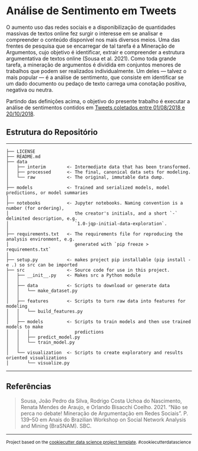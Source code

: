 # Análise de Sentimento em Tweets

O aumento uso das redes sociais e a disponibilização de quantidades massivas de textos online fez surgir o interesse em se analisar e compreender o conteúdo disponível nos mais diversos meios. Uma das frentes de pesquisa que se encarregar de tal tarefa é a Mineração de Argumentos, cujo objetivo é identificar, extrair e compreender a estrutura argumentativa de textos online (Sousa et al. 2021). Como toda grande tarefa, a mineração de argumentos é dividida em conjuntos menores de trabalhos que podem ser realizados individualmente. Um deles — talvez o mais popular — é a análise de sentimento, que consiste em identificar se um dado documento ou pedaço de texto carrega uma conotação positiva, negativa ou neutra.

Partindo das definições acima, o objetivo do presente trabalho é executar a análise de sentimentos contidos em [Tweets coletados entre 01/08/2018 e 20/10/2018](https://www.kaggle.com/datasets/augustop/portuguese-tweets-for-sentiment-analysis).


## Estrutura do Repositório

------------

    ├── LICENSE
    ├── README.md 
    ├── data
    │   ├── interim        <- Intermediate data that has been transformed.
    │   ├── processed      <- The final, canonical data sets for modeling.
    │   └── raw            <- The original, immutable data dump.
    │
    ├── models             <- Trained and serialized models, model predictions, or model summaries
    │
    ├── notebooks          <- Jupyter notebooks. Naming convention is a number (for ordering),
    │                         the creator's initials, and a short `-` delimited description, e.g.
    │                         `1.0-jqp-initial-data-exploration`.
    │
    ├── requirements.txt   <- The requirements file for reproducing the analysis environment, e.g.
    │                         generated with `pip freeze > requirements.txt`
    │
    ├── setup.py           <- makes project pip installable (pip install -e .) so src can be imported
    ├── src                <- Source code for use in this project.
    │   ├── __init__.py    <- Makes src a Python module
    │   │
    │   ├── data           <- Scripts to download or generate data
    │   │   └── make_dataset.py
    │   │
    │   ├── features       <- Scripts to turn raw data into features for modeling
    │   │   └── build_features.py
    │   │
    │   ├── models         <- Scripts to train models and then use trained models to make
    │   │   │                 predictions
    │   │   ├── predict_model.py
    │   │   └── train_model.py
    │   │
    │   └── visualization  <- Scripts to create exploratory and results oriented visualizations
    │       └── visualize.py

---

## Referências

> Sousa, João Pedro da Silva, Rodrigo Costa Uchoa do Nascimento, Renata Mendes de Araujo, e Orlando Bisacchi Coelho. 2021. “Não se perca no debate! Mineração de Argumentação em Redes Sociais”. P. 139–50 em Anais do Brazilian Workshop on Social Network Analysis and Mining (BraSNAM). SBC.

---

<p><small>Project based on the <a target="_blank" href="https://drivendata.github.io/cookiecutter-data-science/">cookiecutter data science project template</a>. #cookiecutterdatascience</small></p>
